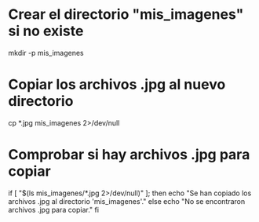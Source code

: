 

# Crear el directorio "mis_imagenes" si no existe
mkdir -p mis_imagenes

# Copiar los archivos .jpg al nuevo directorio
cp *.jpg mis_imagenes 2>/dev/null

# Comprobar si hay archivos .jpg para copiar
if [ "$(ls mis_imagenes/*.jpg 2>/dev/null)" ]; then
    echo "Se han copiado los archivos .jpg al directorio 'mis_imagenes'."
else
    echo "No se encontraron archivos .jpg para copiar."
fi

